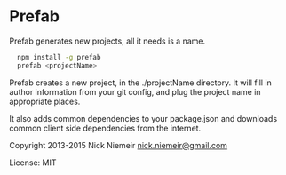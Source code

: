 # Prefab

Prefab generates new projects, all it needs is a name.

```bash
  npm install -g prefab
  prefab <projectName>
```

Prefab creates a new project, in the ./projectName directory.
It will fill in author information from your git config,
and plug the project name in appropriate places.

It also adds common dependencies to your package.json
and downloads common client side dependencies from
the internet.

Copyright 2013-2015 Nick Niemeir <nick.niemeir@gmail.com>

License: MIT
